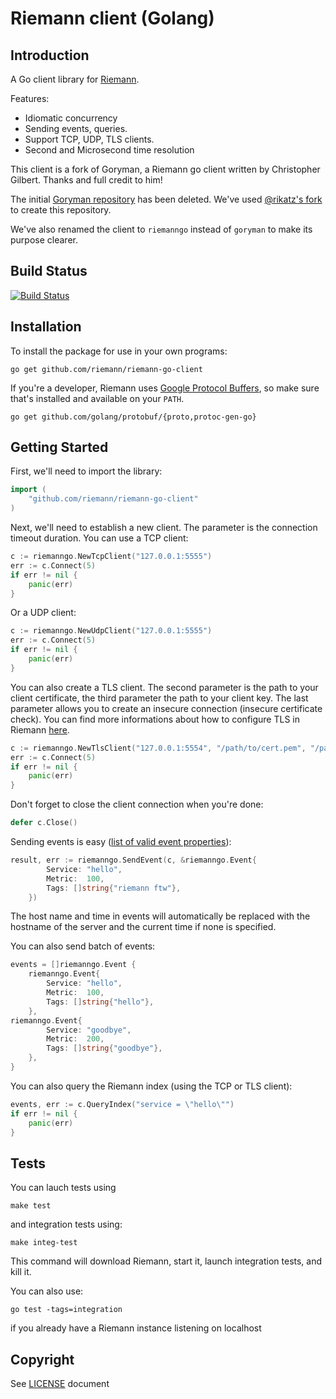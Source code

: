 # Riemann client (Golang)

## Introduction

A Go client library for [Riemann](https://github.com/riemann/riemann).

Features:
* Idiomatic concurrency
* Sending events, queries.
* Support TCP, UDP, TLS clients.
* Second and Microsecond time resolution

This client is a fork of Goryman, a Riemann go client written by Christopher Gilbert. Thanks and full credit to him!

The initial [Goryman repository](https://github.com/bigdatadev/goryman) has been deleted. We've used [@rikatz's fork](https://github.com/rikatz/goryman/) to create this repository.

We've also renamed the client to `riemanngo` instead of `goryman` to make its purpose clearer.

## Build Status

[![Build Status](https://travis-ci.org/riemann/riemann-go-client.svg?branch=master)](https://travis-ci.org/riemann/riemann-go-client)

## Installation

To install the package for use in your own programs:

```
go get github.com/riemann/riemann-go-client
```

If you're a developer, Riemann uses [Google Protocol Buffers](https://github.com/golang/protobuf), so make sure that's installed and available on your `PATH`.

```
go get github.com/golang/protobuf/{proto,protoc-gen-go}
```

## Getting Started

First, we'll need to import the library:

```go
import (
    "github.com/riemann/riemann-go-client"
)
```

Next, we'll need to establish a new client. The parameter is the connection timeout duration. You can use a TCP client:


```go
c := riemanngo.NewTcpClient("127.0.0.1:5555")
err := c.Connect(5)
if err != nil {
    panic(err)
}
```

Or a UDP client:

```go
c := riemanngo.NewUdpClient("127.0.0.1:5555")
err := c.Connect(5)
if err != nil {
    panic(err)
}
```

You can also create a TLS client.
The second parameter is the path to your client certificate, the third parameter the path to your client key. The last parameter allows you to create an insecure connection (insecure certificate check).
You can find more informations about how to configure TLS in Riemann [here](http://riemann.io/howto.html#securing-traffic-using-tls).

```go
c := riemanngo.NewTlsClient("127.0.0.1:5554", "/path/to/cert.pem", "/path/to/key.key", true)
err := c.Connect(5)
if err != nil {
    panic(err)
}
```

Don't forget to close the client connection when you're done:

```go
defer c.Close()
```

Sending events is easy ([list of valid event properties](http://riemann.io/concepts.html)):

```go
result, err := riemanngo.SendEvent(c, &riemanngo.Event{
		Service: "hello",
		Metric:  100,
		Tags: []string{"riemann ftw"},
	})
```

The host name and time in events will automatically be replaced with the hostname of the server and the current time if none is specified.

You can also send batch of events:

```go
events = []riemanngo.Event {
    riemanngo.Event{
        Service: "hello",
        Metric:  100,
        Tags: []string{"hello"},
    },
riemanngo.Event{
        Service: "goodbye",
        Metric:  200,
        Tags: []string{"goodbye"},
    },
}
```

You can also query the Riemann index (using the TCP or TLS client):

```go
events, err := c.QueryIndex("service = \"hello\"")
if err != nil {
    panic(err)
}
```

## Tests

You can lauch tests using

```
make test
```

and integration tests using:

```
make integ-test
```

This command will download Riemann, start it, launch integration tests, and kill it.

You can also use:

```
go test -tags=integration
```

if you already have a Riemann instance listening on localhost

## Copyright

See [LICENSE](LICENSE) document

